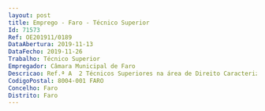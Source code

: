 ```yaml
--- 
layout: post
title: Emprego - Faro - Técnico Superior
Id: 71573
Ref: OE201911/0189
DataAbertura: 2019-11-13
DataFecho: 2019-11-26
Trabalho: Técnico Superior
Empregador: Câmara Municipal de Faro
Descricao: Ref.ª A  2 Técnicos Superiores na área de Direito Caracterização dos postos de trabalho  as atividades são as constantes do Anexo à LTFP e mapa de pessoal da Câmara Municipal de Faro, com as seguintes especificidades.Exercer, com responsabilidade e autonomia técnica, ainda que com enquadramento superior qualificado, funções consultivas, de estudo, planeamento, programação, avaliação e de aplicação de métodos e processos de natureza técnica e, ou, científica inerentes à respetiva área de especialização e formação académica, que visam fundamentar e preparar a decisão, incumbindo, genericamente, elaborar estudos e pareceres técnicos  regulamentos e posturas municipais  elaborar contratos e documentos de cariz técnico jurídico  instruir processos de contraordenação  instruir processos disciplinares e desenvolver outras atividades que pelo seu grau de complexidade e responsabilidade não seja exigível ser detentor da qualidade de membro efetivo de qualquer ordem profissional legalmente aprovada.
CodigoPostal: 8004-001 FARO
Concelho: Faro
Distrito: Faro
--- 
```

